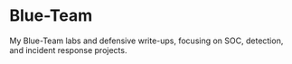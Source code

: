 # Blue-Team

My Blue-Team labs and defensive write-ups, focusing on SOC, detection, and incident response projects.

